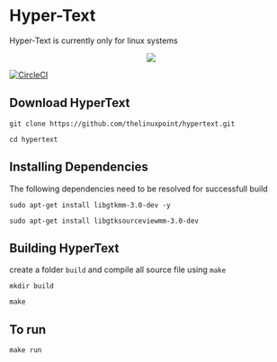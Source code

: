 # Hyper-Text
Hyper-Text is currently only for linux systems
<div align="center">
    <img src="https://thelinuxpoint.github.io/hypertext.svg" />
</div>

[![CircleCI](https://circleci.com/gh/thelinuxpoint/hypertext/tree/main.svg?style=svg)](https://circleci.com/gh/thelinuxpoint/hypertext/tree/main)

## Download HyperText

```shell
git clone https://github.com/thelinuxpoint/hypertext.git

cd hypertext
```

## Installing Dependencies

The following dependencies need to be resolved for successfull build

```shell
sudo apt-get install libgtkmm-3.0-dev -y

sudo apt-get install libgtksourceviewmm-3.0-dev
```

## Building HyperText

create a folder `build` and compile all source file using `make`

```shell
mkdir build

make

```

## To run

```shell
make run
```
